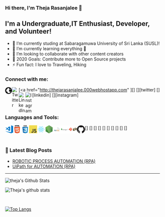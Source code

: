 ### Hi there, I'm Theja Rasanjalee  👋

## I'm a Undergraduate,IT Enthusiast, Developer, and Volunteer!
- 🔭 I’m currently studing at  Sabaragamuwa University of Sri Lanka (SUSL)!
- 🌱 I’m currently learning everything 🤣
- 👯 I’m looking to collaborate with other content creators
- 🥅 2020 Goals: Contribute more to Open Source projects
- ⚡ Fun fact: I love to Traveling, Hiking

### Connect with me:

[<a href="http://thejarasanjalee.000webhostapp.com" <img align="left" alt="web" width="22px"  src="https://raw.githubusercontent.com/iconic/open-iconic/master/svg/globe.svg" /> </a>][]
[<img align="left" alt="Twitter" width="22px" src="https://cdn.jsdelivr.net/npm/simple-icons@v3/icons/twitter.svg" href="https://twitter.com/TRasanjalee" />][twitter]
[<img align="left" alt="LinkedIn" width="22px" src="https://cdn.jsdelivr.net/npm/simple-icons@v3/icons/linkedin.svg"  href="https://www.linkedin.com/in/theja-rasanjalee-b66302173" />][linkedin]
[<img align="left" alt="Instagram" width="22px" src="https://cdn.jsdelivr.net/npm/simple-icons@v3/icons/instagram.svg" href="https://www.instagram.com" />][instagram]

<br />

### Languages and Tools:

[<img align="left" alt="Visual Studio Code" width="26px" src="https://raw.githubusercontent.com/github/explore/80688e429a7d4ef2fca1e82350fe8e3517d3494d/topics/visual-studio-code/visual-studio-code.png" />]
[<img align="left" alt="HTML5" width="26px" src="https://raw.githubusercontent.com/github/explore/80688e429a7d4ef2fca1e82350fe8e3517d3494d/topics/html/html.png" />]
[<img align="left" alt="CSS3" width="26px" src="https://raw.githubusercontent.com/github/explore/80688e429a7d4ef2fca1e82350fe8e3517d3494d/topics/css/css.png" />]
[<img align="left" alt="JavaScript" width="26px" src="https://raw.githubusercontent.com/github/explore/80688e429a7d4ef2fca1e82350fe8e3517d3494d/topics/javascript/javascript.png" />]
[<img align="left" alt="React" width="26px" src="https://raw.githubusercontent.com/github/explore/80688e429a7d4ef2fca1e82350fe8e3517d3494d/topics/react/react.png" />]
[<img align="left" alt="Node.js" width="26px" src="https://raw.githubusercontent.com/github/explore/80688e429a7d4ef2fca1e82350fe8e3517d3494d/topics/nodejs/nodejs.png" />]
[<img align="left" alt="MySQL" width="26px" src="https://raw.githubusercontent.com/github/explore/80688e429a7d4ef2fca1e82350fe8e3517d3494d/topics/mysql/mysql.png" />]
[<img align="left" alt="MongoDB" width="26px" src="https://raw.githubusercontent.com/github/explore/80688e429a7d4ef2fca1e82350fe8e3517d3494d/topics/mongodb/mongodb.png" />]
[<img align="left" alt="Git" width="26px" src="https://raw.githubusercontent.com/github/explore/80688e429a7d4ef2fca1e82350fe8e3517d3494d/topics/git/git.png" />]
[<img align="left" alt="GitHub" width="26px" src="https://raw.githubusercontent.com/github/explore/78df643247d429f6cc873026c0622819ad797942/topics/github/github.png" />]

<br />


### 📕 Latest Blog Posts
<!-- BLOG-POST-LIST:START -->
- [ROBOTIC PROCESS AUTOMATION (RPA)](https://readhub.lk/robotic-process-automation-rpa/)
- [UiPath for AUTOMATION (RPA)](https://readhub.lk/uipath-for-automation/)


<!-- BLOG-POST-LIST:END -->

---

<img align="left" alt="theja's Github Stats" src="https://github-readme-stats.codestackr.vercel.app/api?username=Theja1996&show_icons=true&hide_border=true" />

<br />

![Theja's github stats](https://github-readme-stats.vercel.app/api?username=Theja1996&show_icons=true&theme=radical)

<br />



[![Top Langs](https://github-readme-stats.vercel.app/api/top-langs/?username=Theja1996)](https://github.com/anuraghazra/github-readme-stats)